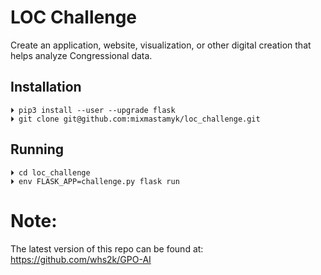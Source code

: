 
# LOC Challenge


Create an application, website, visualization,
or other digital creation that helps analyze Congressional data.


## Installation

    ⏵ pip3 install --user --upgrade flask
    ⏵ git clone git@github.com:mixmastamyk/loc_challenge.git

## Running

    ⏵ cd loc_challenge
    ⏵ env FLASK_APP=challenge.py flask run


# Note:

The latest version of this repo can be found at: https://github.com/whs2k/GPO-AI

